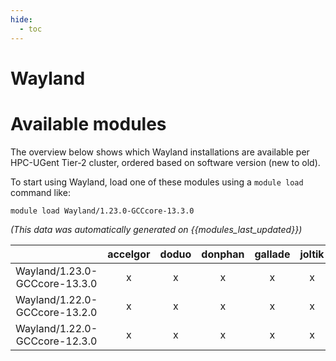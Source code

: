 ```yaml
---
hide:
  - toc
---
```


Wayland
=======

# Available modules


The overview below shows which Wayland installations are available per HPC-UGent Tier-2 cluster, ordered based on software version (new to old).

To start using Wayland, load one of these modules using a `module load` command like:

```shell
module load Wayland/1.23.0-GCCcore-13.3.0
```

*(This data was automatically generated on {{modules_last_updated}})*  

| |accelgor|doduo|donphan|gallade|joltik|shinx|
| :---: | :---: | :---: | :---: | :---: | :---: | :---: |
|Wayland/1.23.0-GCCcore-13.3.0|x|x|x|x|x|x|
|Wayland/1.22.0-GCCcore-13.2.0|x|x|x|x|x|x|
|Wayland/1.22.0-GCCcore-12.3.0|x|x|x|x|x|x|
